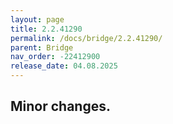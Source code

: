 ```yaml
---
layout: page
title: 2.2.41290
permalink: /docs/bridge/2.2.41290/
parent: Bridge
nav_order: -22412900
release_date: 04.08.2025
---
```


## Minor changes.
